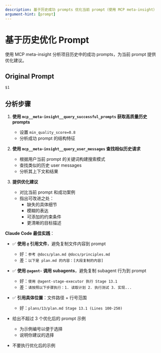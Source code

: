 ```yaml
---
description: 基于历史成功 prompts 优化当前 prompt（使用 MCP meta-insight）
argument-hint: [prompt]
---
```


# 基于历史优化 Prompt

使用 MCP meta-insight 分析项目历史中的成功 prompts，为当前 prompt 提供优化建议。

## Original Prompt

```
$1
```

## 分析步骤

1. **使用 `mcp__meta-insight__query_successful_prompts` 获取高质量历史 prompts**
   - 设置 `min_quality_score=0.8`
   - 分析成功 prompt 的结构特征

2. **使用 `mcp__meta-insight__query_user_messages` 查找相似历史请求**
   - 根据用户当前 prompt 的关键词构建搜索模式
   - 查找类似的历史 user messages
   - 分析其上下文和结果

3. **提供优化建议**
   - 对比当前 prompt 和成功案例
   - 指出可改进之处：
     - 缺失的具体细节
     - 模糊的表达
     - 可添加的约束条件
     - 更清晰的目标描述

**Claude Code 最佳实践**：
- ✅ **使用 `@` 引用文件**，避免复制文件内容到 prompt
   - 好：`参考 @docs/plan.md @docs/principles.md`
   - 差：`以下是 plan.md 的内容：[大段复制的内容]`
- ✅ **使用 `@agent-` 调用 subagents**，避免复制 subagent 行为到 prompt
   - 好：`使用 @agent-stage-executor 执行 Stage 13.1`
   - 差：`请按照以下步骤执行：1. 读取计划 2. 执行测试 3. 实现...`
- ✅ **引用具体位置**：文件路径 + 行号范围
   - 好：`plans/13/plan.md Stage 13.1 (Lines 100-250)`

- 给出不超过 3 个优化后的 prompt 示例
  - 为示例编号以便于选择
  - 说明你建议的选择
- 不要执行优化后的示例

